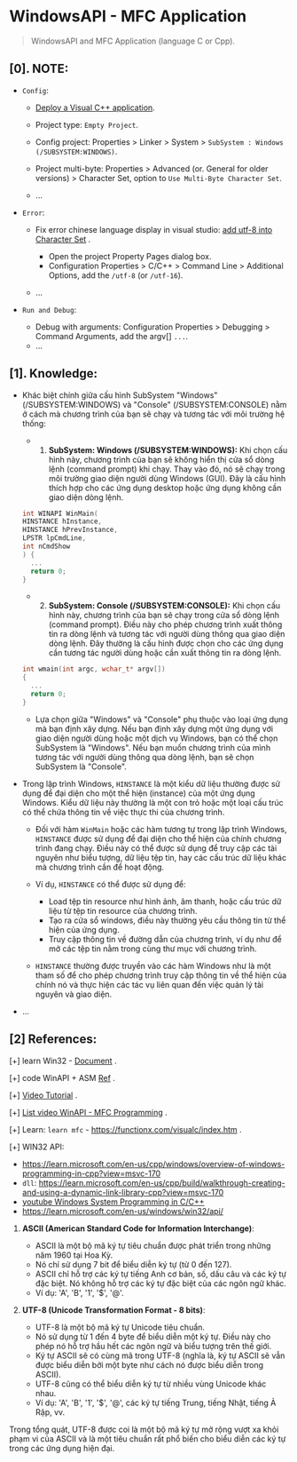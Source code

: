 # WindowsAPI - MFC Application

> WindowsAPI and MFC Application (language C or Cpp).

## [0]. NOTE:

- `Config`:
  - [Deploy a Visual C++ application](https://learn.microsoft.com/en-us/cpp/windows/walkthrough-deploying-a-visual-cpp-application-by-using-a-setup-project?view=msvc-170).
  - Project type: `Empty Project`.

  - Config project: Properties > Linker > System > `SubSystem : Windows (/SUBSYSTEM:WINDOWS)`.

  - Project multi-byte: Properties > Advanced (or. General for older versions) > Character Set, option to `Use Multi-Byte Character Set`.
  - ...

- `Error`:
  - Fix error chinese language display in visual studio: [add utf-8 into Character Set](https://learn.microsoft.com/en-us/cpp/build/reference/utf-8-set-source-and-executable-character-sets-to-utf-8?view=msvc-170#set-the-option-in-visual-studio-or-programmatically) .
    - Open the project Property Pages dialog box.
    - Configuration Properties > C/C++ > Command Line > Additional Options, add the `/utf-8` (or `/utf-16`).

  - ...
 
- `Run and Debug`:
  - Debug with arguments: Configuration Properties > Debugging > Command Arguments, add the argv[] `...`.
  - ...

## [1]. Knowledge:

- Khác biệt chính giữa cấu hình SubSystem "Windows" (/SUBSYSTEM:WINDOWS) và "Console" (/SUBSYSTEM:CONSOLE) nằm ở cách mà chương trình của bạn sẽ chạy và tương tác với môi trường hệ thống:

  - 1. **SubSystem: Windows (/SUBSYSTEM:WINDOWS):** Khi chọn cấu hình này, chương trình của bạn sẽ không hiển thị cửa sổ dòng lệnh (command prompt) khi chạy. Thay vào đó, nó sẽ chạy trong môi trường giao diện người dùng Windows (GUI). Đây là cấu hình thích hợp cho các ứng dụng desktop hoặc ứng dụng không cần giao diện dòng lệnh.
  ```cpp
  int WINAPI WinMain(
  HINSTANCE hInstance,
  HINSTANCE hPrevInstance,
  LPSTR lpCmdLine,
  int nCmdShow
  ) {
    ...
    return 0;
  }
  ```
  - 2. **SubSystem: Console (/SUBSYSTEM:CONSOLE):** Khi chọn cấu hình này, chương trình của bạn sẽ chạy trong cửa sổ dòng lệnh (command prompt). Điều này cho phép chương trình xuất thông tin ra dòng lệnh và tương tác với người dùng thông qua giao diện dòng lệnh. Đây thường là cấu hình được chọn cho các ứng dụng cần tương tác người dùng hoặc cần xuất thông tin ra dòng lệnh.
  ```cpp
  int wmain(int argc, wchar_t* argv[])
  {
    ...
    return 0;
  }
  ```
  - Lựa chọn giữa "Windows" và "Console" phụ thuộc vào loại ứng dụng mà bạn định xây dựng. Nếu bạn định xây dựng một ứng dụng với giao diện người dùng hoặc một dịch vụ Windows, bạn có thể chọn SubSystem là "Windows". Nếu bạn muốn chương trình của mình tương tác với người dùng thông qua dòng lệnh, bạn sẽ chọn SubSystem là "Console".

- Trong lập trình Windows, `HINSTANCE` là một kiểu dữ liệu thường được sử dụng để đại diện cho một thể hiện (instance) của một ứng dụng Windows. Kiểu dữ liệu này thường là một con trỏ hoặc một loại cấu trúc có thể chứa thông tin về việc thực thi của chương trình.

  - Đối với hàm `WinMain` hoặc các hàm tương tự trong lập trình Windows, `HINSTANCE` được sử dụng để đại diện cho thể hiện của chính chương trình đang chạy. Điều này có thể được sử dụng để truy cập các tài nguyên như biểu tượng, dữ liệu tệp tin, hay các cấu trúc dữ liệu khác mà chương trình cần để hoạt động.

  - Ví dụ, `HINSTANCE` có thể được sử dụng để:

    - Load tệp tin resource như hình ảnh, âm thanh, hoặc cấu trúc dữ liệu từ tệp tin resource của chương trình.
    - Tạo ra cửa sổ windows, điều này thường yêu cầu thông tin từ thể hiện của ứng dụng.
    - Truy cập thông tin về đường dẫn của chương trình, ví dụ như để mở các tệp tin nằm trong cùng thư mục với chương trình.

  - `HINSTANCE` thường được truyền vào các hàm Windows như là một tham số để cho phép chương trình truy cập thông tin về thể hiện của chính nó và thực hiện các tác vụ liên quan đến việc quản lý tài nguyên và giao diện.

- ...

## [2] References:

[+] learn Win32 - [Document](http://www.winprog.org/tutorial/start.html) .

[+] code WinAPI + ASM [Ref](https://www.youtube.com/watch?v=pdgmlto7Uwc) .

[+] [Video Tutorial](https://www.youtube.com/watch?v=yvWYggka30A) .

[+] [List video WinAPI - MFC Programming](https://www.youtube.com/watch?v=60O6B2Di5RE&list=PLfszubEEhakf7mGTDjsImyp-YGU69_S5k&index=42) .

[+] Learn: `learn mfc` - https://functionx.com/visualc/index.htm .

[+] WIN32 API:
- https://learn.microsoft.com/en-us/cpp/windows/overview-of-windows-programming-in-cpp?view=msvc-170
- `dll`: https://learn.microsoft.com/en-us/cpp/build/walkthrough-creating-and-using-a-dynamic-link-library-cpp?view=msvc-170
- [youtube Windows System Programming in C/C++](https://www.youtube.com/watch?v=B999K9yztnI&list=PLDpFwQfbVxIw_rysNCHPeGmh6wIUnhjrt)
- https://learn.microsoft.com/en-us/windows/win32/api/


1. **ASCII (American Standard Code for Information Interchange)**:
   - ASCII là một bộ mã ký tự tiêu chuẩn được phát triển trong những năm 1960 tại Hoa Kỳ.
   - Nó chỉ sử dụng 7 bit để biểu diễn ký tự (từ 0 đến 127).
   - ASCII chỉ hỗ trợ các ký tự tiếng Anh cơ bản, số, dấu câu và các ký tự đặc biệt. Nó không hỗ trợ các ký tự đặc biệt của các ngôn ngữ khác.
   - Ví dụ: 'A', 'B', '1', '$', '@'.

2. **UTF-8 (Unicode Transformation Format - 8 bits)**:
   - UTF-8 là một bộ mã ký tự Unicode tiêu chuẩn.
   - Nó sử dụng từ 1 đến 4 byte để biểu diễn một ký tự. Điều này cho phép nó hỗ trợ hầu hết các ngôn ngữ và biểu tượng trên thế giới.
   - Ký tự ASCII sẽ có cùng mã trong UTF-8 (nghĩa là, ký tự ASCII sẽ vẫn được biểu diễn bởi một byte như cách nó được biểu diễn trong ASCII).
   - UTF-8 cũng có thể biểu diễn ký tự từ nhiều vùng Unicode khác nhau.
   - Ví dụ: 'A', 'B', '1', '$', '@', các ký tự tiếng Trung, tiếng Nhật, tiếng Ả Rập, vv.

Trong tổng quát, UTF-8 được coi là một bộ mã ký tự mở rộng vượt xa khỏi phạm vi của ASCII và là một tiêu chuẩn rất phổ biến cho biểu diễn các ký tự trong các ứng dụng hiện đại.




      

      
